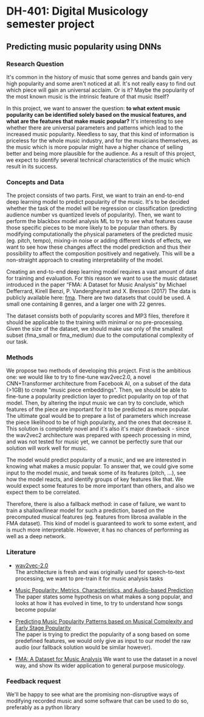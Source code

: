 # DH-401: Digital Musicology semester project

## Predicting music popularity using DNNs

### Research Question  

It's common in the history of music that some genres and bands gain very high popularity and some aren't noticed at all. It's not really easy to find out which piece will gain an universal acclaim. Or is it? Maybe the popularity of the most known music is the intrinsic feature of that music itself?

In this project, we want to answer the question: **to what extent music popularity can be identified solely based on the musical features, and what are the features that make music popular?** It's interesting to see whether there are universal parameters and patterns which lead to the increased music popularity. Needless to say, that this kind of information is priceless for the whole music industry, and for the musicians themselves, as the music which is more popular might have a higher chance of selling better and being more plausible for the audience. As a result of this project, we expect to identify several technical characteristics of the music which result in its success.

### Concepts and Data

The project consists of two parts. First, we want to train an end-to-end deep learning model to predict popularity of the music. It's to be decided whether the task of the model will be regression or classification (predicting audience number vs quantized levels of popularity). Then, we want to perform the blackbox model analysis ML to try to see what features cause those specific pieces to be more likely to be popular than others. By modifying computationally the physical parameters of the predicted music (eg. pitch, tempo), mixing-in noise or adding different kinds of effects, we want to see how these changes affect the model prediction and thus their possibility to affect the composition positively and negatively. This will be a non-straight approach to creating interpretability of the model.

Creating an end-to-end deep learning model requires a vast amount of data for training and evaluation. For this reason we want to use the music dataset introduced in the paper “FMA: A Dataset for Music Analysis” by Michael Defferrard, Kirell Benzi, P. Vandergheynst and X. Bresson (2017) The data is publicly available here: [fma](https://github.com/mdeff/fma).
There are two datasets that could be used. A small one containing 8 genres, and a larger one with 22 genres.

The dataset consists both of popularity scores and MP3 files, therefore it should be applicable to the training with minimal or no pre-processing. Given the size of the dataset, we should make use only of the smallest subset (fma_small or fma_medium) due to the computational complexity of our task.

### Methods

We propose two methods of developing this project. First is the ambitious one: we would like to try to fine-tune wav2vec2.0, a novel CNN+Transformer architecture from Facebook AI, on a subset of the data (>1GB) to create "music piece embeddings". Then, we should be able to fine-tune a popularity prediction layer to predict popularity on top of that model. Then, by altering the input music we can try to conclude, which features of the piece are important for it to be predicted as more popular. The ultimate goal would be to prepare a list of parameters which increase the piece likelihood to be of high popularity, and the ones that decrease it. This solution is completely novel and it's also it's major drawback - since the wav2vec2 architecture was prepared with speech processing in mind, and was not tested for music yet, we cannot be perfectly sure that our solution will work well for music.

The model would predict popularity of a music, and we are interested in knowing what makes a music popular. To answer that, we could give some input to the model music, and tweak some of its features (pitch, …), see how the model reacts, and identify groups of key features like that. We would expect some features to be more important than others, and also we expect them to be correlated.

Therefore, there is also a fallback method: in case of failure, we want to train a shallow/linear model for such a prediction, based on the precomputed musical features (eg. features from librosa available in the FMA dataset). This kind of model is guaranteed to work to some extent, and is much more interpretable. However, it has no chances of performing as well as a deep network.

### Literature

* [wav2vec-2.0](https://www.semanticscholar.org/paper/wav2vec-2.0%3A-A-Framework-for-Self-Supervised-of-Baevski-Zhou/4f55740f5eaa67ec7f388c4e204154d8dc68fa06)  
The architecture is fresh and was originally used for speech-to-text processing, we want to pre-train it for music analysis tasks

* [Music Popularity: Metrics, Characteristics, and Audio-based Prediction](https://www.semanticscholar.org/paper/Music-Popularity%3A-Metrics%2C-Characteristics%2C-and-Lee-Lee/d1bb1d35ad3666f196e6292b1f782c10da6ba677)  
The paper states some hypothesis on what makes a song popular, and looks at how it has evolved in time, to try to understand how songs become popular

* [Predicting Music Popularity Patterns based on Musical Complexity and Early Stage Popularity](https://www.semanticscholar.org/paper/Predicting-Music-Popularity-Patterns-based-on-and-Lee-Lee/861d3d2c092d5394151f8fc9b1666e67fa0a69f5)  
The paper is trying to predict the popularity of a song based on some predefined features, we would only give as input to our model the raw audio (our fallback solution would be similar however).

* [FMA: A Dataset for Music Analysis](https://www.semanticscholar.org/paper/FMA%3A-A-Dataset-for-Music-Analysis-Defferrard-Benzi/9a82095be10926f0a52f8f9939deadfe39be2184)
We want to use the dataset in a novel way, and show its wider application to general purpose musicology.

### Feedback request

We'll be happy to see what are the promising non-disruptive ways of modifying recorded music and some software that can be used to do so, preferably as a python library

